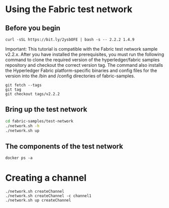 # Using the Fabric test network
## Before you begin
```curl
curl -sSL https://bit.ly/2ysbOFE | bash -s -- 2.2.2 1.4.9
```
Important: This tutorial is compatible with the Fabric test network sample v2.2.x. After you have installed the prerequisites, you must run the following command to clone the required version of the hyperledger/fabric samples repository and checkout the correct version tag. The command also installs the Hyperledger Fabric platform-specific binaries and config files for the version into the /bin and /config directories of fabric-samples.
```git
git fetch --tags
git tag
git checkout tags/v2.2.2
```


## Bring up the test network
```bash
cd fabric-samples/test-network
./network.sh -h
./network.sh up
```

## The components of the test network

```shell
docker ps -a
```

# Creating a channel
```shell
./network.sh createChannel
./network.sh createChannel -c channel1
./network.sh up createChannel

```
